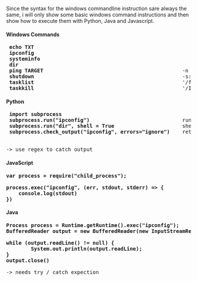 Since the syntax for the windows commandline instruction sare always the same, i will only show some basic windows command instructions and then show how to execute them with Python, Java and Javascript.


#### Windows Commands
<pre>
<b> echo TXT </b>           
<b> ipconfig </b>           
<b> systeminfo</b>
<b> dir </b>                
<b> ping TARGET </b>                                            -n AMOUNT, > textfile.txt
<b> shutdown </b>                                               -s: local machine, -t: timer, -r: restart, -l:log off, -a: cancel
<b> tasklist</b>                                                '/fi "MEMUSAGE gt 100000"; '/fi "IMAGENAME eq chrome.exe"' (QUOTES!)
<b> taskkill</b>                                                '/IM spotify.exe /f'
</pre>

#### Python
<pre>
<b> import subprocess </b>
<b> subprocess.run("ipconfig") </b>                             runs given command and prints output
<b> subprocess.run("dir", shell = True </b>                     shell = True necessary for some commands
<b> subprocess.check_output("ipconfig", errors="ignore")</b>    returns cmd output as string, ignore errors to get correct lines


-> use regex to catch output
</pre>

#### JavaScript
<pre>
<b>var process = require("child_process");

process.exec("ipconfig", (err, stdout, stderr) => {
    console.log(stdout)
})
</b></pre>

#### Java
<pre>
<b>Process process = Runtime.getRuntime().exec("ipconfig");
BufferedReader output = new BufferedReader(new InputStreamReader(process.getInputStream()));

while (output.readLine() != null) {
        System.out.println(output.readLine);
}
output.close()

</b>-> needs try / catch expection
</pre>
